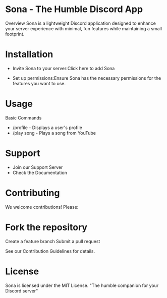 # Sona - The Humble Discord App

Overview
Sona is a lightweight Discord application designed to enhance your server experience with minimal, fun features while maintaining a small footprint.

# Installation

-  Invite Sona to your server:Click here to add Sona

- Set up permissions:Ensure Sona has the necessary permissions for the features you want to use.


# Usage
Basic Commands

- /profile - Displays a user's profile
-  /play song - Plays a song from YouTube

# Support

- Join our Support Server
- Check the Documentation

# Contributing
We welcome contributions! Please:

# Fork the repository

Create a feature branch
Submit a pull request

See our Contribution Guidelines for details.

# License
Sona is licensed under the MIT License.
"The humble companion for your Discord server"
